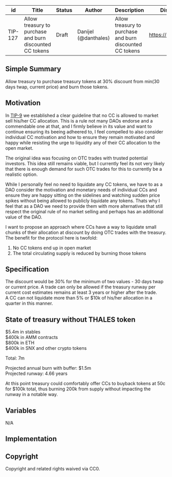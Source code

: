 | id | Title | Status | Author | Description | Discussions to | Created |
| ----------- | ----------- | ----------- | ----------- | ----------- | ----------- | ----------- |
| TIP-127 | Allow treasury to purchase and burn discounted CC tokens | Draft | Danijel (@danthales) | Allow treasury to purchase and burn discounted CC tokens | https://discord.gg/thales | 2023-2-17

## Simple Summary

Allow treasury to purchase treasury tokens at 30% discount from min(30 days twap, current price) and burn those tokens.

## Motivation

In [TIP-9](https://github.com/thales-markets/thales-improvement-proposals/blob/main/TIPs/TIP-9.md) we established a clear guideline that no CC is allowed to market sell his/her CC allocation. 
This is a rule not many DAOs endorse and a commendable one at that, and I firmly believe in its value and want to continue ensuring its beeing adheered to, I feel compelled to also consider individual CC motivation and how to ensure they remain motivated and happy while resisting the urge to liquidity any of their CC allocation to the open market. 

The original idea was focusing on OTC trades with trusted potential investors. This idea still remains viable, but I currently feel its not very likely that there is enough demand for such OTC trades for this to currently be a realistic option.  

While I personally feel no need to liquidate any CC tokens, we have to as a DAO consider the motivation and monetary needs of individual CCs and ensure they are happy sitting on the sidelines and watching sudden price spikes without being allowed to publicly liquidate any tokens. Thats why I feel that as a DAO we need to provide them with more alternatives that still respect the original rule of no market selling and perhaps has an additional value of the DAO.   

I want to propose an approach where CCs have a way to liquidate small chunks of their allocation at discount by doing OTC trades with the treasury. The benefit for the protocol here is twofold:  
1. No CC tokens end up in open market  
2. The total circulating supply is reduced by burning those tokens  

## Specification

The discount would be 30% for the minimum of two values - 30 days twap or current price. 
A trade can only be allowed if the treasury runway per current cost estimates remains at least 3 years or higher after the trade.  
A CC can not liquidate more than 5% or $10k of his/her allocation in a quarter in this manner.

## State of treasury  without THALES token

$5.4m in stables  
$400k in AMM contracts   
$800k in ETH  
$400k in SNX and other crypto tokens  

Total:   7m  

Projected annual burn with buffer: $1.5m  
Projected runway: 4.66 years  

At this point treasury could comfortably offer CCs to buyback tokens at 50c for $100k total, thus burning 200k from supply without impacting the runway in a notable way.  

## Variables

N/A

## Implementation


## Copyright
Copyright and related rights waived via CC0. 
